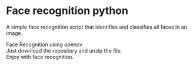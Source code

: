 # Face recognition python

A simple face recognition script that identifies and classifies all faces in an image.

Face Recognition using opencv <br>
Just download the repository and unzip the file. <br>
Enjoy with face recognition. <br>


